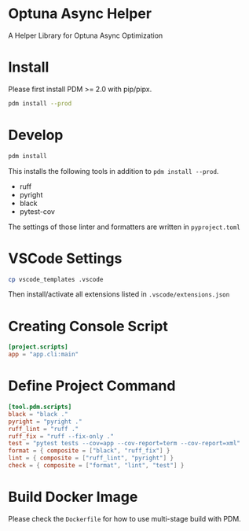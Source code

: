 # Optuna Async Helper
A Helper Library for Optuna Async Optimization

# Install

Please first install PDM >= 2.0 with pip/pipx.

```bash
pdm install --prod
```

# Develop

```bash
pdm install
```

This installs the following tools in addition to `pdm install --prod`.

- ruff
- pyright
- black
- pytest-cov

The settings of those linter and formatters are written in `pyproject.toml`

# VSCode Settings

```bash
cp vscode_templates .vscode
```

Then install/activate all extensions listed in `.vscode/extensions.json`

# Creating Console Script

```toml
[project.scripts]
app = "app.cli:main"
```

# Define Project Command

```toml
[tool.pdm.scripts]
black = "black ."
pyright = "pyright ."
ruff_lint = "ruff ."
ruff_fix = "ruff --fix-only ."
test = "pytest tests --cov=app --cov-report=term --cov-report=xml"
format = { composite = ["black", "ruff_fix"] }
lint = { composite = ["ruff_lint", "pyright"] }
check = { composite = ["format", "lint", "test"] }
```

# Build Docker Image

Please check the `Dockerfile` for how to use multi-stage build with PDM.
